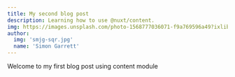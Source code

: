 ```yaml
---
title: My second blog post
description: Learning how to use @nuxt/content.
img: https://images.unsplash.com/photo-1568777036071-f9a769596a49?ixlib=rb-1.2.1&ixid=eyJhcHBfaWQiOjE3MzYxfQ&auto=format&fit=crop&w=1351&q=80
author:
  img: 'smjg-sqr.jpg'
  name: 'Simon Garrett'
---
```


Welcome to my first blog post using content module
